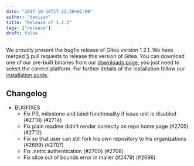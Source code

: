 ```yaml
---
date: "2017-10-16T17:22:30+02:00"
author: "daviian"
title: "Release of 1.2.1"
tags: ["release"]
draft: false
---
```


We proudly present the bugfix release of Gitea version 1.2.1. We have merged [5](https://github.com/go-gitea/gitea/milestone/15?closed=1) pull requests to release this version of Gitea. You can download one of our pre-built binaries from our [downloads page](https://dl.gitea.io/gitea/1.2.1/), you just need to select the correct platform. For further details of the installation follow our [installation guide](https://docs.gitea.io/en-us/install-from-binary/).

<!--more-->

## Changelog

* BUGFIXES
  * Fix PR, milestone and label functionality if issue unit is disabled (#2710) (#2714)
  * Fix plain readme didn't render correctly on repo home page (#2705) (#2712)
  * Fix so that user can still fork his own repository to his organizations (#2699) (#2707)
  * Fix .netrc authentication (#2700) (#2708)
  * Fix slice out of bounds error in mailer (#2479) (#2696)